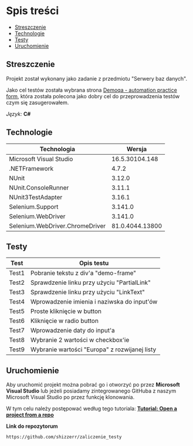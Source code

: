 # Spis treści
* [Streszczenie](#streszczenie)
* [Technologie](#technologie)
* [Testy](#testy)
* [Uruchomienie](#uruchomienie)

## Streszczenie
Projekt został wykonany jako zadanie z przedmiotu "Serwery baz danych". 

Jako cel testów została wybrana strona [Demoqa - automation practice form](https://demoqa.com/automation-practice-form/), która została polecona jako dobry cel do przeprowadzenia testów czym się zasugerowałem.

*Język:* **C#**

## Technologie

| Technologia | Wersja |
|-----------|---------|
| Microsoft Visual Studio | 16.5.30104.148
| .NETFramework | 4.7.2
| NUnit | 3.12.0
| NUnit.ConsoleRunner | 3.11.1
| NUnit3TestAdapter | 3.16.1
| Selenium.Support | 3.141.0
| Selenium.WebDriver | 3.141.0
| Selenium.WebDriver.ChromeDriver | 81.0.4044.13800

## Testy 

| Test | Opis testu |
|-----------|---------|
| Test1 | Pobranie tekstu z div'a "demo-frame"
| Test2 | Sprawdzenie linku przy użyciu "PartialLink"
| Test3 | Sprawdzenie linku przy użyciu "LinkText"
| Test4 | Wprowadzenie imienia i naziwska do input'ów
| Test5 | Proste kliknięcie w button
| Test6 | Kliknięcie w radio button
| Test7 | Wprowadzenie daty do input'a
| Test8 | Wybranie 2 wartości w checkbox'ie
| Test9 | Wybranie wartości "Europa" z rozwijanej listy

## Uruchomienie
Aby uruchomić projekt można pobrać go i otworzyć po przez **Microsoft Visual Studio** lub jeżeli posiadamy zintegrowanego GitHuba z naszym Microsoft Visual Studio po przez funkcję klonowania.

W tym celu należy postępować według tego tutoriala: [**Tutorial: Open a project from a repo**](https://docs.microsoft.com/en-us/visualstudio/get-started/tutorial-open-project-from-repo?view=vs-2019)

**Link do repozytorum**
```
https://github.com/shizzerr/zaliczenie_testy
```
